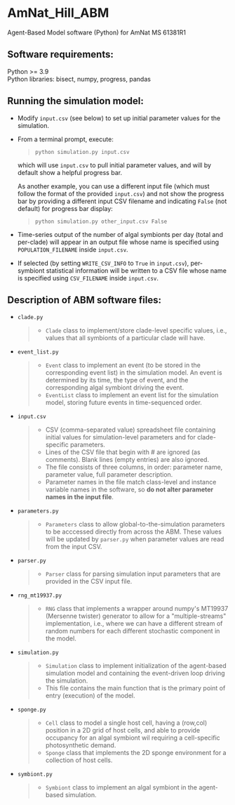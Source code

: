 # AmNat_Hill_ABM

Agent-Based Model software (Python) for AmNat MS 61381R1

## Software requirements:

Python >= 3.9<br>
Python libraries: bisect, numpy, progress, pandas  

## Running the simulation model:

- Modify `input.csv` (see below) to set up initial parameter values for the simulation.
- From a terminal prompt, execute:

  > `python simulation.py input.csv`
  
  which will use `input.csv` to pull initial parameter values, and will by default show a helpful progress bar.
  
  As another example, you can use a different input file (which must follow the format of the provided `input.csv`) and not show the progress bar by providing a different input CSV filename and indicating `False` (not default) for progress bar display:
  
  > `python simulation.py other_input.csv False`
  
- Time-series output of the number of algal symbionts per day (total and per-clade) will appear in an output file whose name is specified using `POPULATION_FILENAME` inside `input.csv`.
- If selected (by setting `WRITE_CSV_INFO` to `True` in `input.csv`), per-symbiont statistical information will be written to a CSV file whose name is specified using `CSV_FILENAME` inside `input.csv`.

## Description of ABM software files:

- `clade.py`

  > - `Clade` class to implement/store clade-level specific values, i.e., values that all symbionts of a particular clade will have.
  
- `event_list.py`

  > - `Event` class to implement an event (to be stored in the corresponding event list) in the simulation model.  An event is determined by its time, the type of event, and the corresponding algal symbiont driving the event.
  > - `EventList` class to implement an event list for the simulation model, storing future events in time-sequenced order.

- `input.csv`

  > - CSV (comma-separated value) spreadsheet file containing initial values for simulation-level parameters and for clade-specific parameters.
  > - Lines of the CSV file that begin with # are ignored (as comments).  Blank lines (empty entries) are also ignored.
  > - The file consists of three columns, in order: parameter name, parameter value, full parameter description.
  > - Parameter names in the file match class-level and instance variable names in the software, so **do not alter parameter names in the input file**.

- `parameters.py`

  > - `Parameters` class to allow global-to-the-simulation parameters to be acccessed directly from across the ABM.  These values will be updated by        `parser.py` when parameter values are read from the input CSV.

- `parser.py`

  > - `Parser` class for parsing simulation input parameters that are provided in the CSV input file.

- `rng_mt19937.py`

  > - `RNG` class that implements a wrapper around numpy's MT19937 (Mersenne twister) generator to allow for a "multiple-streams" implementation, i.e., where we can have a different stream of random numbers for each different stochastic component in the model.  
        
- `simulation.py`

  > - `Simulation` class to implement initialization of the agent-based simulation model and containing the event-driven loop driving the simulation.
  > - This file contains the main function that is the primary point of entry (execution) of the model.

- `sponge.py`

  > - `Cell` class to model a single host cell, having a (row,col) position in a 2D grid of host cells, and able to provide occupancy for an algal symbiont wil requiring a cell-specific photosynthetic demand.
  > - `Sponge` class that implements the 2D sponge environment for a collection of host cells.
  
- `symbiont.py`

  > - `Symbiont` class to implement an algal symbiont in the agent-based simulation.
